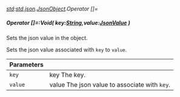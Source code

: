 _[std](../../modules/std/std-module.md):[std.json](../../modules/std/std-json.md).[JsonObject](../../modules/std/std-json-jsonobject.md).Operator []=_
##### Operator []=:Void( key:[String](../../modules/wonkey/wonkey-types-string.md),value:[JsonValue](../../modules/std/std-json-jsonvalue.md) )
Sets the json value in the object.

Sets the json value associated with `key` to `value`.

| Parameters |    |
|:-----------|:---|
| `key` | key The key. |
| `value` | value The json value to associate with `key`. |
